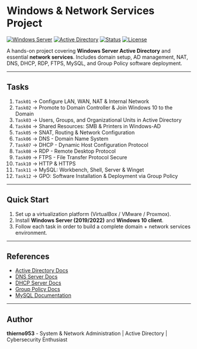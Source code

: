 # Windows & Network Services Project

[![Windows Server](https://img.shields.io/badge/Windows-Server-0078D6?logo=windows&logoColor=white)](https://learn.microsoft.com/en-us/windows-server/)
[![Active Directory](https://img.shields.io/badge/Active%20Directory-Identity-blue)](https://learn.microsoft.com/en-us/windows-server/identity/ad-ds/get-started/virtual-dc/active-directory-domain-services-overview)
[![Status](https://img.shields.io/badge/Status-Learning-green)]()
[![License](https://img.shields.io/badge/License-MIT-yellow.svg)]()

A hands-on project covering **Windows Server Active Directory** and essential **network services**.
Includes domain setup, AD management, NAT, DNS, DHCP, RDP, FTPS, MySQL, and Group Policy software deployment.

---

## Tasks

1. `Task01` -> Configure LAN, WAN, NAT & Internal Network
2. `Task02` -> Promote to Domain Controller & Join Windows 10 to the Domain
3. `Task03` -> Users, Groups, and Organizational Units in Active Directory
4. `Task04` -> Shared Resources: SMB & Printers in Windows-AD
5. `Task05` -> SNAT, Routing & Network Configuration
6. `Task06` -> DNS - Domain Name System
7. `Task07` -> DHCP - Dynamic Host Configuration Protocol
8. `Task08` -> RDP - Remote Desktop Protocol
9. `Task09` -> FTPS - File Transfer Protocol Secure
10. `Task10` -> HTTP & HTTPS
11. `Task11` -> MySQL: Workbench, Shell, Server & Winget
12. `Task12` -> GPO: Software Installation & Deployment via Group Policy

---

## Quick Start

1. Set up a virtualization platform (VirtualBox / VMware / Proxmox).
2. Install **Windows Server (2019/2022)** and **Windows 10 client**.
3. Follow each task in order to build a complete domain + network services environment.

---

## References

- [Active Directory Docs](https://learn.microsoft.com/en-us/windows-server/identity/ad-ds/get-started/virtual-dc/active-directory-domain-services-overview)
- [DNS Server Docs](https://learn.microsoft.com/en-us/windows-server/networking/dns/dns-top)
- [DHCP Server Docs](https://learn.microsoft.com/en-us/windows-server/networking/technologies/dhcp/dhcp-top)
- [Group Policy Docs](https://learn.microsoft.com/en-us/windows-server/administration/windows-commands/group-policy)
- [MySQL Documentation](https://dev.mysql.com/doc/)

---

## Author

**thierno953** - System & Network Administration | Active Directory | Cybersecurity Enthusiast
